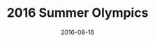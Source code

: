 ---
layout: site
title: "2016 Summer Olympics"
date: 2016-08-16
categories: [sports]
version: 1.4.2
major: 1
minor: 4
patch: 2
slug: 2016-summer-olympics
link: http://www.nbcolympics.com/
permalink: /sites/:slug
---